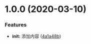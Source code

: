 # 1.0.0 (2020-03-10)

### Features

- **init:** 添加内容 ([4a1a48b](https://github.com/OliverWeb/testdemo/commit/4a1a48bb64051d5ce4492a63892644426175dbd9))
